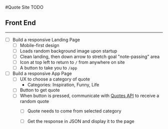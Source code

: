 #Quote Site TODO

## Front End
---
- [ ] Build a responsive Landing Page
  - [ ] Mobile-first design
  - [ ] Loads random background image upon startup
  - [ ] Clean landing, then down arrow to stretch goal "note-passing" area
  - [ ] Icon at top left to return to `/` from anywhere on site
  - [ ] A button to take you to `/app`
- [ ] Build a responsive App Page
  - [ ] UX to choose a category of quote
    - Categories: Inspiration, Funny, Life
  - [ ] Button to get quote
  - [ ] When button is pressed, communicate with [Quotes API](https://quotes.rest/) to receive a random quote
    - [ ] Quote needs to come from selected category
    - [ ] Get the response in JSON and display it to the page

